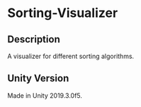 # Sorting-Visualizer

  <h2>Description</h2>
    A visualizer for different sorting algorithms.

  <h2>Unity Version</h2>
    Made in Unity 2019.3.0f5.
